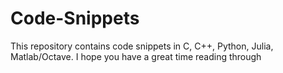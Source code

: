 # Code-Snippets
This repository contains code snippets in C, C++, Python, Julia, Matlab/Octave. I hope you have a great time reading through 
